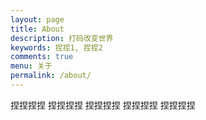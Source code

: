 ```yaml
---
layout: page
title: About
description: 打码改变世界
keywords: 捏捏1, 捏捏2
comments: true
menu: 关于
permalink: /about/
---
```


捏捏捏捏
捏捏捏捏
捏捏捏捏
捏捏捏捏
捏捏捏捏
